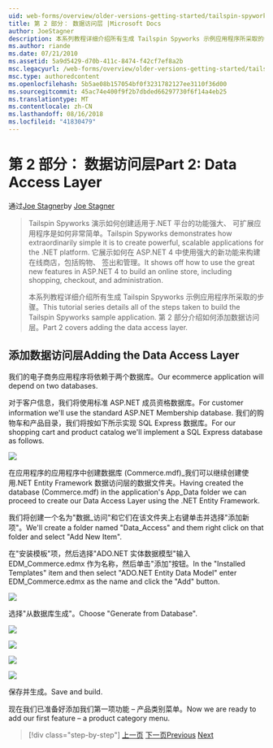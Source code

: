 ```yaml
---
uid: web-forms/overview/older-versions-getting-started/tailspin-spyworks/tailspin-spyworks-part-2
title: 第 2 部分： 数据访问层 |Microsoft Docs
author: JoeStagner
description: 本系列教程详细介绍所有生成 Tailspin Spyworks 示例应用程序所采取的步骤。 第 2 部分介绍如何添加数据访问层。
ms.author: riande
ms.date: 07/21/2010
ms.assetid: 5a9d5429-d70b-411c-8474-f42cf7ef8a2b
msc.legacyurl: /web-forms/overview/older-versions-getting-started/tailspin-spyworks/tailspin-spyworks-part-2
msc.type: authoredcontent
ms.openlocfilehash: 5b5ae08b157054bf0f3231782127ee3110f36d00
ms.sourcegitcommit: 45ac74e400f9f2b7dbded66297730f6f14a4eb25
ms.translationtype: MT
ms.contentlocale: zh-CN
ms.lasthandoff: 08/16/2018
ms.locfileid: "41830479"
---
```

<a name="part-2-data-access-layer"></a><span data-ttu-id="4e9f6-104">第 2 部分： 数据访问层</span><span class="sxs-lookup"><span data-stu-id="4e9f6-104">Part 2: Data Access Layer</span></span>
====================
<span data-ttu-id="4e9f6-105">通过[Joe Stagner](https://github.com/JoeStagner)</span><span class="sxs-lookup"><span data-stu-id="4e9f6-105">by [Joe Stagner](https://github.com/JoeStagner)</span></span>

> <span data-ttu-id="4e9f6-106">Tailspin Spyworks 演示如何创建适用于.NET 平台的功能强大、 可扩展应用程序是如何非常简单。</span><span class="sxs-lookup"><span data-stu-id="4e9f6-106">Tailspin Spyworks demonstrates how extraordinarily simple it is to create powerful, scalable applications for the .NET platform.</span></span> <span data-ttu-id="4e9f6-107">它展示如何在 ASP.NET 4 中使用强大的新功能来构建在线商店，包括购物、 签出和管理。</span><span class="sxs-lookup"><span data-stu-id="4e9f6-107">It shows off how to use the great new features in ASP.NET 4 to build an online store, including shopping, checkout, and administration.</span></span>
> 
> <span data-ttu-id="4e9f6-108">本系列教程详细介绍所有生成 Tailspin Spyworks 示例应用程序所采取的步骤。</span><span class="sxs-lookup"><span data-stu-id="4e9f6-108">This tutorial series details all of the steps taken to build the Tailspin Spyworks sample application.</span></span> <span data-ttu-id="4e9f6-109">第 2 部分介绍如何添加数据访问层。</span><span class="sxs-lookup"><span data-stu-id="4e9f6-109">Part 2 covers adding the data access layer.</span></span>


## <a id="_Toc260221668"></a>  <span data-ttu-id="4e9f6-110">添加数据访问层</span><span class="sxs-lookup"><span data-stu-id="4e9f6-110">Adding the Data Access Layer</span></span>

<span data-ttu-id="4e9f6-111">我们的电子商务应用程序将依赖于两个数据库。</span><span class="sxs-lookup"><span data-stu-id="4e9f6-111">Our ecommerce application will depend on two databases.</span></span>

<span data-ttu-id="4e9f6-112">对于客户信息，我们将使用标准 ASP.NET 成员资格数据库。</span><span class="sxs-lookup"><span data-stu-id="4e9f6-112">For customer information we'll use the standard ASP.NET Membership database.</span></span> <span data-ttu-id="4e9f6-113">我们的购物车和产品目录，我们将按如下所示实现 SQL Express 数据库。</span><span class="sxs-lookup"><span data-stu-id="4e9f6-113">For our shopping cart and product catalog we'll implement a SQL Express database as follows.</span></span>

![](tailspin-spyworks-part-2/_static/image1.jpg)

<span data-ttu-id="4e9f6-114">在应用程序的应用程序中创建数据库 (Commerce.mdf)\_我们可以继续创建使用.NET Entity Framework 数据访问层的数据文件夹。</span><span class="sxs-lookup"><span data-stu-id="4e9f6-114">Having created the database (Commerce.mdf) in the application's App\_Data folder we can proceed to create our Data Access Layer using the .NET Entity Framework.</span></span>

<span data-ttu-id="4e9f6-115">我们将创建一个名为"数据\_访问"和它们在该文件夹上右键单击并选择"添加新项"。</span><span class="sxs-lookup"><span data-stu-id="4e9f6-115">We'll create a folder named "Data\_Access" and them right click on that folder and select "Add New Item".</span></span>

<span data-ttu-id="4e9f6-116">在"安装模板"项，然后选择"ADO.NET 实体数据模型"输入 EDM\_Commerce.edmx 作为名称，然后单击"添加"按钮。</span><span class="sxs-lookup"><span data-stu-id="4e9f6-116">In the "Installed Templates" item and then select "ADO.NET Entity Data Model" enter EDM\_Commerce.edmx as the name and click the "Add" button.</span></span>

![](tailspin-spyworks-part-2/_static/image2.jpg)

<span data-ttu-id="4e9f6-117">选择"从数据库生成"。</span><span class="sxs-lookup"><span data-stu-id="4e9f6-117">Choose "Generate from Database".</span></span>

![](tailspin-spyworks-part-2/_static/image1.png)

![](tailspin-spyworks-part-2/_static/image2.png)

![](tailspin-spyworks-part-2/_static/image3.png)

![](tailspin-spyworks-part-2/_static/image3.jpg)

<span data-ttu-id="4e9f6-118">保存并生成。</span><span class="sxs-lookup"><span data-stu-id="4e9f6-118">Save and build.</span></span>

<span data-ttu-id="4e9f6-119">现在我们已准备好添加我们第一项功能 – 产品类别菜单。</span><span class="sxs-lookup"><span data-stu-id="4e9f6-119">Now we are ready to add our first feature – a product category menu.</span></span>

> [!div class="step-by-step"]
> <span data-ttu-id="4e9f6-120">[上一页](tailspin-spyworks-part-1.md)
> [下一页](tailspin-spyworks-part-3.md)</span><span class="sxs-lookup"><span data-stu-id="4e9f6-120">[Previous](tailspin-spyworks-part-1.md)
[Next](tailspin-spyworks-part-3.md)</span></span>
